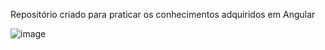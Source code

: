 Repositório criado para praticar os conhecimentos adquiridos em Angular

![image](https://user-images.githubusercontent.com/88872797/186911387-cb413a91-97e9-4a12-b570-d843a68b2721.png)
